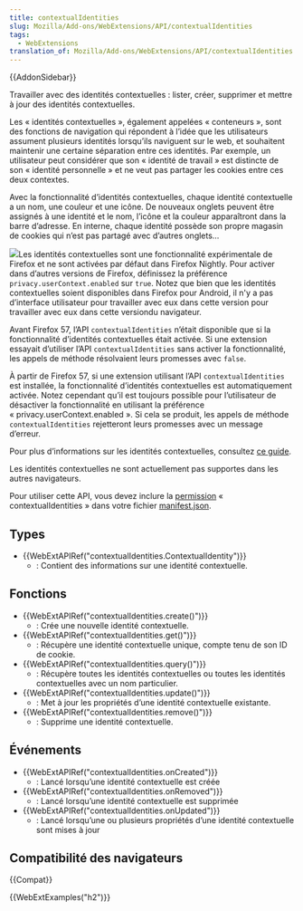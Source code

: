 ```yaml
---
title: contextualIdentities
slug: Mozilla/Add-ons/WebExtensions/API/contextualIdentities
tags:
  - WebExtensions
translation_of: Mozilla/Add-ons/WebExtensions/API/contextualIdentities
---
```


{{AddonSidebar}}

Travailler avec des identités contextuelles&nbsp;: lister, créer, supprimer et mettre à jour des identités contextuelles.

Les «&nbsp;identités contextuelles », également appelées « conteneurs », sont des fonctions de navigation qui répondent à l’idée que les utilisateurs assument plusieurs identités lorsqu’ils naviguent sur le web, et souhaitent maintenir une certaine séparation entre ces identités. Par exemple, un utilisateur peut considérer que son « identité de travail&nbsp;» est distincte de son «&nbsp;identité personnelle&nbsp;» et ne veut pas partager les cookies entre ces deux contextes.

Avec la fonctionnalité d’identités contextuelles, chaque identité contextuelle a un nom, une couleur et une icône. De nouveaux onglets peuvent être assignés à une identité et le nom, l’icône et la couleur apparaîtront dans la barre d’adresse. En interne, chaque identité possède son propre magasin de cookies qui n’est pas partagé avec d’autres onglets…

![](containers.png)Les identités contextuelles sont une fonctionnalité expérimentale de Firefox et ne sont activées par défaut dans Firefox Nightly. Pour activer dans d’autres versions de Firefox, définissez la préférence `privacy.userContext.enabled` sur `true`. Notez que bien que les identités contextuelles soient disponibles dans Firefox pour Android, il n'y a pas d’interface utilisateur pour travailler avec eux dans cette version pour travailler avec eux dans cette versiondu navigateur.

Avant Firefox 57, l’API `contextualIdentities` n’était disponible que si la fonctionnalité d’identités contextuelles était activée. Si une extension essayait d’utiliser l’API `contextualIdentities` sans activer la fonctionnalité, les appels de méthode résolvaient leurs promesses avec `false`.

À partir de Firefox 57, si une extension utilisant l’API `contextualIdentities` est installée, la fonctionnalité d’identités contextuelles est automatiquement activée. Notez cependant qu’il est toujours possible pour l’utilisateur de désactiver la fonctionnalité en utilisant la préférence «&nbsp;privacy.userContext.enabled&nbsp;». Si cela se produit, les appels de méthode `contextualIdentities` rejetteront leurs promesses avec un message d’erreur.

Pour plus d’informations sur les identités contextuelles, consultez [ce guide](https://wiki.mozilla.org/Security/Contextual_Identity_Project/Containers).

Les identités contextuelles ne sont actuellement pas supportes dans les autres navigateurs.

Pour utiliser cette API, vous devez inclure la [permission](/fr/docs/Mozilla/Add-ons/WebExtensions/manifest.json/permissions) « contextualIdentities » dans votre fichier [manifest.json](/fr/docs/Mozilla/Add-ons/WebExtensions/manifest.json).

## Types

- {{WebExtAPIRef("contextualIdentities.ContextualIdentity")}}
  - : Contient des informations sur une identité contextuelle.

## Fonctions

- {{WebExtAPIRef("contextualIdentities.create()")}}
  - : Crée une nouvelle identité contextuelle.
- {{WebExtAPIRef("contextualIdentities.get()")}}
  - : Récupère une identité contextuelle unique, compte tenu de son ID de cookie.
- {{WebExtAPIRef("contextualIdentities.query()")}}
  - : Récupère toutes les identités contextuelles ou toutes les identités contextuelles avec un nom particulier.
- {{WebExtAPIRef("contextualIdentities.update()")}}
  - : Met à jour les propriétés d’une identité contextuelle existante.
- {{WebExtAPIRef("contextualIdentities.remove()")}}
  - : Supprime une identité contextuelle.

## Événements

- {{WebExtAPIRef("contextualIdentities.onCreated")}}
  - : Lancé lorsqu’une identité contextuelle est créée
- {{WebExtAPIRef("contextualIdentities.onRemoved")}}
  - : Lancé lorsqu’une identité contextuelle est supprimée
- {{WebExtAPIRef("contextualIdentities.onUpdated")}}
  - : Lancé lorsqu’une ou plusieurs propriétés d’une identité contextuelle sont mises à jour

## Compatibilité des navigateurs

{{Compat}}

{{WebExtExamples("h2")}}
